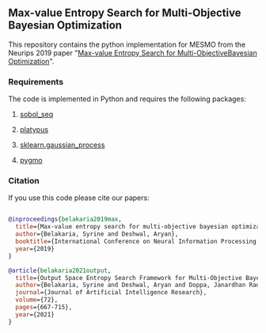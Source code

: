 ## Max-value Entropy Search for Multi-Objective Bayesian Optimization


This repository contains the python implementation for MESMO from the Neurips 2019 paper "[Max-value Entropy Search for Multi-ObjectiveBayesian Optimization](https://papers.nips.cc/paper/8997-max-value-entropy-search-for-multi-objective-bayesian-optimization.pdf)". 


### Requirements
The code is implemented in Python and requires the following packages:
1. [sobol_seq](https://github.com/naught101/sobol_seq)

2. [platypus](https://platypus.readthedocs.io/en/latest/getting-started.html#installing-platypus)

3. [sklearn.gaussian_process](https://scikit-learn.org/stable/modules/gaussian_process.html)

4. [pygmo](https://esa.github.io/pygmo2/install.html) 

### Citation
If you use this code please cite our papers: 

```bibtex

@inproceedings{belakaria2019max,
  title={Max-value entropy search for multi-objective bayesian optimization},
  author={Belakaria, Syrine and Deshwal, Aryan},
  booktitle={International Conference on Neural Information Processing Systems (NeurIPS)},
  year={2019}
}

@article{belakaria2021output,
  title={Output Space Entropy Search Framework for Multi-Objective Bayesian Optimization},
  author={Belakaria, Syrine and Deshwal, Aryan and Doppa, Janardhan Rao},
  journal={Journal of Artificial Intelligence Research},
  volume={72},
  pages={667-715},
  year={2021}
}

````
